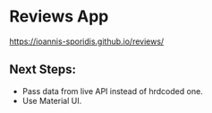 # Reviews App

https://ioannis-sporidis.github.io/reviews/

## Next Steps:

- Pass data from live API instead of hrdcoded one.
- Use Material UI.
